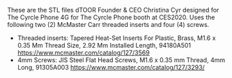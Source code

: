 These are the STL files dTOOR Founder & CEO Christina Cyr designed for The Cyrcle Phone 4G for The Cyrcle Phone booth at CES2020. 
Uses the following two (2) McMaster Carr threaded inserts and four (4) screws.
- Threaded inserts: Tapered Heat-Set Inserts For Plastic, Brass, M1.6 x 0.35 Mm Thread Size, 2.92 Mm Installed Length, 94180A501 https://www.mcmaster.com/catalog/127/3569
- 4mm Screws: JIS Steel Flat Head Screws, M1.6 x 0.35 mm Thread, 4mm Long, 91305A003 https://www.mcmaster.com/catalog/127/3293/
